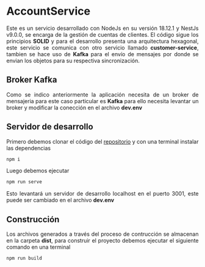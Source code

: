 # AccountService

<p style='text-align: justify;'> Este es un servicio desarrollado con NodeJs en su versión 18.12.1 y NestJs v9.0.0, se encarga de la gestión de cuentas de clientes. El código sigue los principios <b>SOLID</b> y para el desarrollo presenta una arquitectura hexagonal, este servicio se comunica con otro servicio llamado <b>customer-service</b>, tambien se hace uso de <b>Kafka</b> para el envío de mensajes por donde se envian los objetos para su respectiva sincronización.</p>

## Broker Kafka

<p style="text-align: justify"> Como se indico anteriormente la aplicación necesita de un broker de mensajeria para este caso particular es <b>Kafka</b> para ello necesita levantar un broker y modificar la conección en el archivo <b>dev.env</b></p>

## Servidor de desarrollo

<p style='text-align: justify;'> Primero debemos clonar el código del <a href="https://github.com/microservices-nodejs-graphql/account-service">repositorio</a> y con una terminal instalar las dependencias</p> 

```sh
npm i
```

<p style='text-align: justify;'> Luego debemos ejecutar</p> 

```sh
npm run serve
```

<p style='text-align: justify;'> Esto levantará un servidor de desarrollo localhost en el puerto 3001, este puede ser cambiado en el archivo <b>dev.env</b> </p> 


## Construcción

<p style='text-align: justify;'> Los archivos generados a través del proceso de contrucción se almacenan en la carpeta <strong>dist</strong>, para construir el proyecto debemos ejecutar el siguiente comando en una terminal</p> 


```sh
npm run build
```